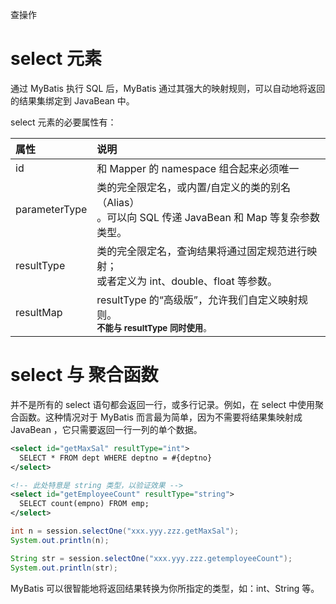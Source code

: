 <span class="title">查操作</span>

# select 元素

通过 MyBatis 执行 SQL 后，MyBatis 通过其强大的映射规则，可以自动地将返回的结果集绑定到 JavaBean 中。

select 元素的必要属性有：

| 属性 | 说明 |
| :- | :- |
| id | 和 Mapper 的 namespace 组合起来必须唯一 |
| parameterType | 类的完全限定名，或内置/自定义的类的别名（Alias）<br>。可以向 SQL 传递 JavaBean 和 Map 等复杂参数类型。|
| resultType    | 类的完全限定名，查询结果将通过固定规范进行映射；<br>或者定义为 int、double、float 等参数。|
| resultMap     | resultType 的“高级版”，允许我们自定义映射规则。<br><small>**不能与 resultType 同时使用**。</small>|

# select 与 聚合函数

并不是所有的 select 语句都会返回一行，或多行记录。例如，在 select 中使用聚合函数。这种情况对于 MyBatis 而言最为简单，因为不需要将结果集映射成 JavaBean ，它只需要返回一行一列的单个数据。

```xml
<select id="getMaxSal" resultType="int">
  SELECT * FROM dept WHERE deptno = #{deptno}
</select>

<!-- 此处特意是 string 类型，以验证效果 -->
<select id="getEmployeeCount" resultType="string">
  SELECT count(empno) FROM emp;
</select>
```

```java
int n = session.selectOne("xxx.yyy.zzz.getMaxSal");
System.out.println(n);

String str = session.selectOne("xxx.yyy.zzz.getemployeeCount");
System.out.println(str);
```

MyBatis 可以很智能地将返回结果转换为你所指定的类型，如：int、String 等。
